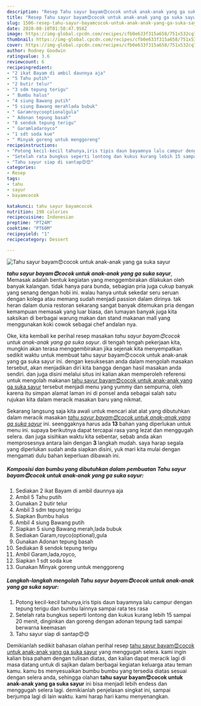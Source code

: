 ```yaml
---
description: "Resep Tahu sayur bayam😍cocok untuk anak-anak yang ga suka sayur, Enak Banget"
title: "Resep Tahu sayur bayam😍cocok untuk anak-anak yang ga suka sayur, Enak Banget"
slug: 1506-resep-tahu-sayur-bayamcocok-untuk-anak-anak-yang-ga-suka-sayur-enak-banget
date: 2020-08-10T01:58:47.958Z
image: https://img-global.cpcdn.com/recipes/cfb0e633f315a658/751x532cq70/tahu-sayur-bayam😍cocok-untuk-anak-anak-yang-ga-suka-sayur-foto-resep-utama.jpg
thumbnail: https://img-global.cpcdn.com/recipes/cfb0e633f315a658/751x532cq70/tahu-sayur-bayam😍cocok-untuk-anak-anak-yang-ga-suka-sayur-foto-resep-utama.jpg
cover: https://img-global.cpcdn.com/recipes/cfb0e633f315a658/751x532cq70/tahu-sayur-bayam😍cocok-untuk-anak-anak-yang-ga-suka-sayur-foto-resep-utama.jpg
author: Rodney Goodwin
ratingvalue: 3.6
reviewcount: 6
recipeingredient:
- "2 ikat Bayam di ambil daunnya aja"
- "5 Tahu putih"
- "2 butir telur"
- "3 sdm tepung terigu"
- " Bumbu halus"
- "4 siung Bawang putih"
- "5 siung Bawang merahlada bubuk"
- " Garamroycooptionalgula"
- " Adonan tepung basah"
- "8 sendok tepung terigu"
- " Garamladaroyco"
- "1 sdt soda kue"
- " Minyak goreng untuk menggoreng"
recipeinstructions:
- "Potong kecil-kecil tahunya,iris tipis daun bayamnya lalu campur dengan tepung terigu dan bumbu lainnya sampai rata tes rasa"
- "Setelah rata bungkus seperti lontong dan kukus kurang lebih 15 sampai 20 menit, dinginkan dan goreng dengan adonan tepung tadi sampai berwarna keemasan"
- "Tahu sayur siap di santap😍😍"
categories:
- Resep
tags:
- tahu
- sayur
- bayamcocok

katakunci: tahu sayur bayamcocok 
nutrition: 198 calories
recipecuisine: Indonesian
preptime: "PT24M"
cooktime: "PT60M"
recipeyield: "1"
recipecategory: Dessert

---
```



![Tahu sayur bayam😍cocok untuk anak-anak yang ga suka sayur](https://img-global.cpcdn.com/recipes/cfb0e633f315a658/751x532cq70/tahu-sayur-bayam😍cocok-untuk-anak-anak-yang-ga-suka-sayur-foto-resep-utama.jpg)

<b><i>tahu sayur bayam😍cocok untuk anak-anak yang ga suka sayur</i></b>, Memasak adalah bentuk kegiatan yang menggembirakan dilakukan oleh banyak kalangan. tidak hanya para bunda, sebagian pria juga cukup banyak yang senang dengan hobi ini. walau hanya untuk sekedar seru seruan dengan kolega atau memang sudah menjadi passion dalam dirinya. tak heran dalam dunia restoran sekarang sangat banyak ditemukan pria dengan kemampuan memasak yang luar biasa, dan lumayan banyak juga kita saksikan di berbagai warung makan dan stand makanan mall yang menggunakan koki cowok sebagai chef andalan nya.

Oke, kita kembali ke perihal resep masakan <i>tahu sayur bayam😍cocok untuk anak-anak yang ga suka sayur</i>. di tengah tengah pekerjaan kita, mungkin akan terasa menggembirakan jika sejenak kita menyempatkan sedikit waktu untuk membuat tahu sayur bayam😍cocok untuk anak-anak yang ga suka sayur ini. dengan kesuksesan anda dalam mengolah masakan tersebut, akan menjadikan diri kita bangga dengan hasil masakan anda sendiri. dan juga disini melalui situs ini kalian akan memperoleh referensi untuk mengolah makanan <u>tahu sayur bayam😍cocok untuk anak-anak yang ga suka sayur</u> tersebut menjadi menu yang yummy dan sempurna, oleh karena itu simpan alamat laman ini di ponsel anda sebagai salah satu rujukan kita dalam meracik masakan baru yang nikmat.




Sekarang langsung saja kita awali untuk mencari alat alat yang dibutuhkan dalam meracik masakan <u><i>tahu sayur bayam😍cocok untuk anak-anak yang ga suka sayur</i></u> ini. seenggaknya harus ada <b>13</b> bahan yang diperlukan untuk menu ini. supaya berikutnya dapat tercapai rasa yang lezat dan menggugah selera. dan juga sisihkan waktu kita sebentar, sebab anda akan memprosesnya antara lain dengan <b>3</b> langkah mudah. saya harap segala yang diperlukan sudah anda siapkan disini, yuk mari kita mulai dengan mengamati dulu bahan keperluan dibawah ini.

<!--inarticleads1-->

##### Komposisi dan bumbu yang dibutuhkan dalam pembuatan Tahu sayur bayam😍cocok untuk anak-anak yang ga suka sayur:

1. Sediakan 2 ikat Bayam di ambil daunnya aja
1. Ambil 5 Tahu putih
1. Gunakan 2 butir telur
1. Ambil 3 sdm tepung terigu
1. Siapkan  Bumbu halus
1. Ambil 4 siung Bawang putih
1. Siapkan 5 siung Bawang merah,lada bubuk
1. Sediakan  Garam,royco(optional),gula
1. Gunakan  Adonan tepung basah
1. Sediakan 8 sendok tepung terigu
1. Ambil  Garam,lada,royco,
1. Siapkan 1 sdt soda kue
1. Gunakan  Minyak goreng untuk menggoreng




<!--inarticleads2-->

##### Langkah-langkah mengolah Tahu sayur bayam😍cocok untuk anak-anak yang ga suka sayur:

1. Potong kecil-kecil tahunya,iris tipis daun bayamnya lalu campur dengan tepung terigu dan bumbu lainnya sampai rata tes rasa
1. Setelah rata bungkus seperti lontong dan kukus kurang lebih 15 sampai 20 menit, dinginkan dan goreng dengan adonan tepung tadi sampai berwarna keemasan
1. Tahu sayur siap di santap😍😍




Demikianlah sedikit bahasan olahan perihal resep <u>tahu sayur bayam😍cocok untuk anak-anak yang ga suka sayur</u> yang menggugah selera. kami ingin kalian bisa paham dengan tulisan diatas, dan kalian dapat meracik lagi di masa datang untuk di sajikan dalam berbagai kegiatan keluarga atau teman kamu. kamu bs menyesuaikan bumbu bumbu yang tersedia diatas sesuai dengan selera anda, sehingga olahan <b>tahu sayur bayam😍cocok untuk anak-anak yang ga suka sayur</b> ini bisa menjadi lebih endess dan menggugah selera lagi. demikianlah penjelasan singkat ini, sampai berjumpa lagi di lain waktu. kami harap hari kamu menyenangkan.
